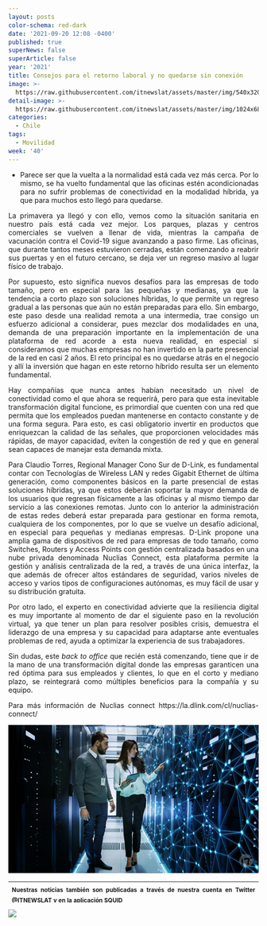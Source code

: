 ```yaml
---
layout: posts
color-schema: red-dark
date: '2021-09-20 12:08 -0400'
published: true
superNews: false
superArticle: false
year: '2021'
title: Consejos para el retorno laboral y no quedarse sin conexión
image: >-
  https://raw.githubusercontent.com/itnewslat/assets/master/img/540x320/Conexion-Internet-p.jpg
detail-image: >-
  https://raw.githubusercontent.com/itnewslat/assets/master/img/1024x680/Conexion-Internet-g.jpg
categories:
  - Chile
tags:
  - Movilidad
week: '40'
---
```

<ul style="text-align: justify;">
	<li>Parece ser que la vuelta a la normalidad está cada vez más cerca. Por lo mismo, se ha vuelto fundamental que las oficinas estén acondicionadas para no sufrir problemas de conectividad en la modalidad híbrida, ya que para muchos esto llegó para quedarse.</li>
</ul>
<p style="text-align: justify;">La primavera ya llegó y con ello, vemos como la situación sanitaria en nuestro país está cada vez mejor. Los parques, plazas y centros comerciales se vuelven a llenar de vida, mientras la campaña de vacunación contra el Covid-19 sigue avanzando a paso firme. Las oficinas, que durante tantos meses estuvieron cerradas, están comenzando a reabrir sus puertas y en el futuro cercano, se deja ver un regreso masivo al lugar físico de trabajo.</p>
<p style="text-align: justify;">Por supuesto, esto significa nuevos desafíos para las empresas de todo tamaño, pero en especial para las pequeñas y medianas, ya que la tendencia a corto plazo son soluciones híbridas, lo que permite un regreso gradual a las personas que aún no están preparadas para ello. Sin embargo, este paso desde una realidad remota a una intermedia, trae consigo un esfuerzo adicional a considerar, pues mezclar dos modalidades en una, demanda de una preparación importante en la implementación de una plataforma de red acorde a esta nueva realidad, en especial si consideramos que muchas empresas no han invertido en la parte presencial de la red en casi 2 años. El reto principal es no quedarse atrás en el negocio y allí la inversión que hagan en este retorno híbrido resulta ser un elemento fundamental.</p>
<p style="text-align: justify;">Hay compañías que nunca antes habían necesitado un nivel de conectividad como el que ahora se requerirá, pero para que esta inevitable transformación digital funcione, es primordial que cuenten con una red que permita que los empleados puedan mantenerse en contacto constante y de una forma segura. Para esto, es casi obligatorio invertir en productos que enriquezcan la calidad de las señales, que proporcionen velocidades más rápidas, de mayor capacidad, eviten la congestión de red y que en general sean capaces de manejar esta demanda mixta.</p>
<p style="text-align: justify;">Para Claudio Torres, Regional Manager Cono Sur de D-Link, es fundamental contar con Tecnologías de Wireless LAN y redes Gigabit Ethernet de última generación, como componentes básicos en la parte presencial de estas soluciones híbridas, ya que estos deberán soportar la mayor demanda de los usuarios que regresan físicamente a las oficinas y al mismo tiempo dar servicio a las conexiones remotas. Junto con lo anterior la administración de estas redes deberá estar preparada para gestionar en forma remota, cualquiera de los componentes, por lo que se vuelve un desafío adicional, en especial para pequeñas y medianas empresas. D-Link propone una amplia gama de dispositivos de red para empresas de todo tamaño, como Switches, Routers y Access Points con gestión centralizada basados en una nube privada denominada Nuclias Connect, esta plataforma permite la gestión y análisis centralizada de la red, a través de una única interfaz, la que además de ofrecer altos estándares de seguridad, varios niveles de acceso y varios tipos de configuraciones autónomas, es muy fácil de usar y su distribución gratuita.</p>
<p style="text-align: justify;">Por otro lado, el experto en conectividad advierte que la resiliencia digital es muy importante al momento de dar el siguiente paso en la revolución virtual, ya que tener un plan para resolver posibles crisis, demuestra el liderazgo de una empresa y su capacidad para adaptarse ante eventuales problemas de red, ayuda a optimizar la experiencia de sus trabajadores.</p>
<p style="text-align: justify;">Sin dudas, este <em>back to office</em> que recién está comenzando, tiene que ir de la mano de una transformación digital donde las empresas garanticen una red óptima para sus empleados y clientes, lo que en el corto y mediano plazo, se reintegrará como múltiples beneficios para la compañía y su equipo.</p>
<p style="text-align: justify;">Para más información de Nuclias connect https://la.dlink.com/cl/nuclias-connect/</p>

![](https://raw.githubusercontent.com/itnewslat/assets/master/img/540x320/Conexion-Internet-p.jpg)

<table style="height: 42px;" width="569">
<tbody>
<tr>
<td style="text-align: justify;"><sub><strong>Nuestras noticias también son publicadas a través de nuestra cuenta en Twitter <a href="https://twitter.com/itnewslat?lang=es">@ITNEWSLAT</a> y en la aplicación <a href="https://squidapp.co/en/">SQUID</a></strong></sub></td>
</tr>
</tbody>
</table>

<img src="https://tracker.metricool.com/c3po.jpg?hash=56f88a41e39ab42c063cc51676587a04"/>

